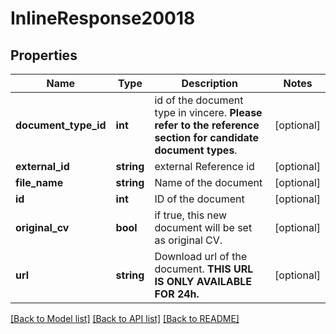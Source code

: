 # InlineResponse20018

## Properties
Name | Type | Description | Notes
------------ | ------------- | ------------- | -------------
**document_type_id** | **int** | id of the document type in vincere. **Please refer to the reference section for candidate document types**. | [optional] 
**external_id** | **string** | external Reference id | [optional] 
**file_name** | **string** | Name of the document | [optional] 
**id** | **int** | ID of the document | [optional] 
**original_cv** | **bool** | if true, this new document will be set as original CV. | [optional] 
**url** | **string** | Download url of the document. **THIS URL IS ONLY AVAILABLE FOR 24h.** | [optional] 

[[Back to Model list]](../../README.md#documentation-for-models) [[Back to API list]](../../README.md#documentation-for-api-endpoints) [[Back to README]](../../README.md)

